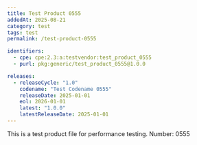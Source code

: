 ```yaml
---
title: Test Product 0555
addedAt: 2025-08-21
category: test
tags: test
permalink: /test-product-0555

identifiers:
  - cpe: cpe:2.3:a:testvendor:test_product_0555
  - purl: pkg:generic/test_product_0555@1.0.0

releases:
  - releaseCycle: "1.0"
    codename: "Test Codename 0555"
    releaseDate: 2025-01-01
    eol: 2026-01-01
    latest: "1.0.0"
    latestReleaseDate: 2025-01-01
---
```


This is a test product file for performance testing. Number: 0555
